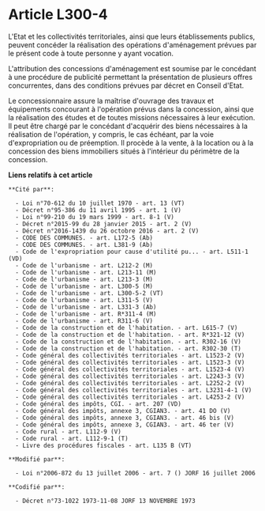 # Article L300-4

L'Etat et les collectivités territoriales, ainsi que leurs établissements publics, peuvent concéder la réalisation des
opérations d'aménagement prévues par le présent code à toute personne y ayant vocation.

L'attribution des concessions d'aménagement est soumise par le concédant à une procédure de publicité permettant la
présentation de plusieurs offres concurrentes, dans des conditions prévues par décret en Conseil d'Etat.

Le concessionnaire assure la maîtrise d'ouvrage des travaux et équipements concourant à l'opération prévus dans la
concession, ainsi que la réalisation des études et de toutes missions nécessaires à leur exécution. Il peut être chargé par
le concédant d'acquérir des biens nécessaires à la réalisation de l'opération, y compris, le cas échéant, par la voie
d'expropriation ou de préemption. Il procède à la vente, à la location ou à la concession des biens immobiliers situés à
l'intérieur du périmètre de la concession.

**Liens relatifs à cet article**

	**Cité par**:

	  - Loi n°70-612 du 10 juillet 1970 - art. 13 (VT)
	  - Décret n°95-386 du 11 avril 1995 - art. 1 (V)
	  - Loi n°99-210 du 19 mars 1999 - art. 8-1 (V)
	  - Décret n°2015-99 du 28 janvier 2015 - art. 2 (V)
	  - Décret n°2016-1439 du 26 octobre 2016 - art. 2 (V)
	  - CODE DES COMMUNES. - art. L172-5 (Ab)
	  - CODE DES COMMUNES. - art. L381-9 (Ab)
	  - Code de l'expropriation pour cause d'utilité pu... - art. L511-1 (VD)
	  - Code de l'urbanisme - art. L212-2 (M)
	  - Code de l'urbanisme - art. L213-11 (M)
	  - Code de l'urbanisme - art. L213-3 (M)
	  - Code de l'urbanisme - art. L300-5 (M)
	  - Code de l'urbanisme - art. L300-5-2 (VT)
	  - Code de l'urbanisme - art. L311-5 (V)
	  - Code de l'urbanisme - art. L331-3 (Ab)
	  - Code de l'urbanisme - art. R*311-4 (M)
	  - Code de l'urbanisme - art. R311-6 (V)
	  - Code de la construction et de l'habitation. - art. L615-7 (V)
	  - Code de la construction et de l'habitation. - art. R*321-12 (V)
	  - Code de la construction et de l'habitation. - art. R302-16 (V)
	  - Code de la construction et de l'habitation. - art. R302-30 (T)
	  - Code général des collectivités territoriales - art. L1523-2 (V)
	  - Code général des collectivités territoriales - art. L1523-3 (V)
	  - Code général des collectivités territoriales - art. L1523-4 (V)
	  - Code général des collectivités territoriales - art. L2243-3 (V)
	  - Code général des collectivités territoriales - art. L2252-2 (V)
	  - Code général des collectivités territoriales - art. L3231-4-1 (V)
	  - Code général des collectivités territoriales - art. L4253-2 (V)
	  - Code général des impôts, CGI. - art. 207 (VD)
	  - Code général des impôts, annexe 3, CGIAN3. - art. 41 DO (V)
	  - Code général des impôts, annexe 3, CGIAN3. - art. 46 bis (V)
	  - Code général des impôts, annexe 3, CGIAN3. - art. 46 ter (V)
	  - Code rural - art. L112-9 (V)
	  - Code rural - art. L112-9-1 (T)
	  - Livre des procédures fiscales - art. L135 B (VT)

	**Modifié par**:

	  - Loi n°2006-872 du 13 juillet 2006 - art. 7 () JORF 16 juillet 2006

	**Codifié par**:

	  - Décret n°73-1022 1973-11-08 JORF 13 NOVEMBRE 1973
